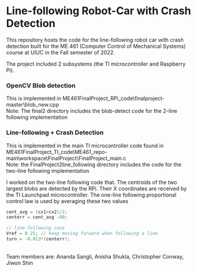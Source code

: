 # Line-following Robot-Car with Crash Detection
This repository hosts the code for the line-following robot car with crash detection built for the ME 461 (Computer Control of Mechanical Systems) course at UIUC in the Fall semester of 2022.

The project included 2 subsystems (the TI microcontroller and Raspberry Pi).

### OpenCV Blob detection
This is implemented in ME461FinalProject_RPi_code\finalproject-master\blob_new.cpp<br>
Note: The final2 directory includes the blob-detect code for the 2-line following implementation<br>

### Line-following + Crash Detection
This is implemented in the main TI microcontroller code found in ME461FinalProject_TI_code\ME461_repo-main\workspace\FinalProject\FinalProject_main.c<br>
Note: the FinalProject2line_following directory includes the code for the two-line following implementation<br>

I worked on the two-line following code that. The centroids of the two largest blobs are detected by the RPi. Their X coordinates are received by the TI Launchpad microcontroller. The one-line following proportional control law is used by averaging these two values<br>
```c
cent_avg = (cx1+cx2)/2;
centerr = cent_avg -80;

// line-following case
Vref = 0.25; // keep moving forward when following a line
turn = -0.013*(centerr);
```

<br>
Team members are: Ananda Sangli, Anisha Shukla, Christopher Conway, Jiwon Shin